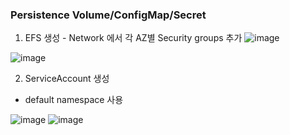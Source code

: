 
### Persistence Volume/ConfigMap/Secret
 1. EFS 생성 - Network 에서 각 AZ별 Security groups 추가
  ![image](https://user-images.githubusercontent.com/49747084/210037806-42f1c94e-abe9-45c4-9e5c-c124c5e1bb21.png)
  
  ![image](https://user-images.githubusercontent.com/49747084/210037842-2ad25cc6-30d4-43bd-8d33-5591d5fb1627.png)


 2. ServiceAccount 생성
 - default namespace 사용
 
  ![image](https://user-images.githubusercontent.com/49747084/210037938-282eb6a1-2cd1-4d68-b7e8-5cda0e819e97.png)
  ![image](https://user-images.githubusercontent.com/49747084/210038010-7421b7cb-f3d4-4ef2-b63a-379d33befcad.png)
